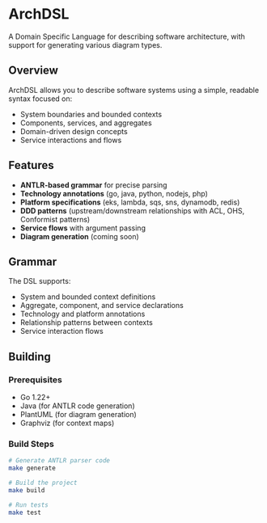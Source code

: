 # ArchDSL

A Domain Specific Language for describing software architecture, with support for generating various diagram types.

## Overview

ArchDSL allows you to describe software systems using a simple, readable syntax focused on:
- System boundaries and bounded contexts
- Components, services, and aggregates
- Domain-driven design concepts
- Service interactions and flows

## Features

- **ANTLR-based grammar** for precise parsing
- **Technology annotations** (go, java, python, nodejs, php)
- **Platform specifications** (eks, lambda, sqs, sns, dynamodb, redis)
- **DDD patterns** (upstream/downstream relationships with ACL, OHS, Conformist patterns)
- **Service flows** with argument passing
- **Diagram generation** (coming soon)

## Grammar

The DSL supports:
- System and bounded context definitions
- Aggregate, component, and service declarations
- Technology and platform annotations
- Relationship patterns between contexts
- Service interaction flows

## Building

### Prerequisites
- Go 1.22+
- Java (for ANTLR code generation)
- PlantUML (for diagram generation)
- Graphviz (for context maps)

### Build Steps
```bash
# Generate ANTLR parser code
make generate

# Build the project
make build

# Run tests
make test